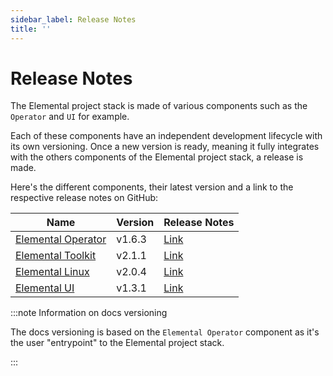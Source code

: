 ```yaml
---
sidebar_label: Release Notes
title: ''
---
```


<head>
  <link rel="canonical" href="https://elemental.docs.rancher.com/release-notes"/>
</head>

# Release Notes

The Elemental project stack is made of various components such as the `Operator` and `UI` for example.

Each of these components have an independent development lifecycle with its own versioning. Once a new version is ready, meaning it fully integrates with the others components of the Elemental project stack, a release is made.

Here's the different components, their latest version and a link to the respective release notes on GitHub:

| Name                                                                 | Version | Release Notes                                                                |
|----------------------------------------------------------------------|---------|------------------------------------------------------------------------------|
| [Elemental Operator](https://github.com/rancher/elemental-operator/) | v1.6.3  | [Link](https://github.com/rancher/elemental-operator/releases/tag/v1.6.3)    |
| [Elemental Toolkit](https://github.com/rancher/elemental-toolkit/)   | v2.1.1  | [Link](https://github.com/rancher/elemental-toolkit/releases/tag/v2.1.1)     |
| [Elemental Linux](https://github.com/rancher/elemental)              | v2.0.4  | [Link](https://github.com/rancher/elemental/releases/tag/v2.1.1)             |
| [Elemental UI](https://github.com/rancher/elemental-ui)              | v1.3.1  | [Link](https://github.com/rancher/elemental-ui/releases/tag/elemental-1.3.1) |

:::note Information on docs versioning

The docs versioning is based on the `Elemental Operator` component as it's the user "entrypoint" to the Elemental project stack.

:::
